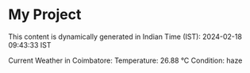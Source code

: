# My Project

This content is dynamically generated in Indian Time (IST): 2024-02-18 09:43:33 IST


Current Weather in Coimbatore:
Temperature: 26.88 °C
Condition: haze
